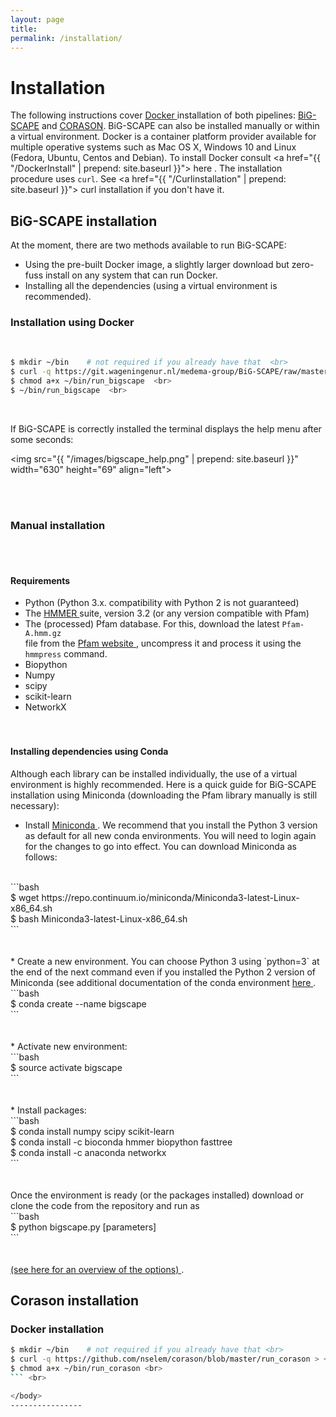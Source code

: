 ```yaml
---
layout: page
title: 
permalink: /installation/
---
```

<body>  

<h1> Installation </h1>

The following instructions cover <a href="https://www.docker.com/"> Docker </a> installation of both pipelines: [BiG-SCAPE](#big-scape-installation) and [CORASON](#corason-installation). BiG-SCAPE can also be installed manually or within a virtual environment. Docker is a container platform provider available for multiple operative systems such as Mac OS X, Windows 10 and Linux (Fedora, Ubuntu, Centos and Debian). To install Docker consult <a href="{{ "/DockerInstall" | prepend: site.baseurl }}"> here </a>. The installation procedure uses `curl`. See <a href="{{ "/Curlinstallation" | prepend: site.baseurl }}"> curl installation </a> if you don't have it.<br>

<h2> BiG-SCAPE installation </h2>

At the moment, there are two methods available to run BiG-SCAPE:
<br>
- Using the pre-built Docker image, a slightly larger download but zero-fuss install on any system that can run Docker.<br>
- Installing all the dependencies (using a virtual environment is recommended).<br>

<h3> Installation using Docker </h3>  <br>

```bash   <br>
$ mkdir ~/bin    # not required if you already have that  <br>
$ curl -q https://git.wageningenur.nl/medema-group/BiG-SCAPE/raw/master/run_bigscape > ~/bin/run_bigscape  <br>
$ chmod a+x ~/bin/run_bigscape  <br>
$ ~/bin/run_bigscape  <br>
```
<br>

If BiG-SCAPE is correctly installed the terminal displays the help menu after some seconds:<br>
      <div id="images">
      <img src="{{ "/images/bigscape_help.png" | prepend: site.baseurl }}" width="630" height="69" align="left"><br>
</div>
<br><br>


<h3> Manual installation   </h3><br>
<br>
<h4> Requirements </h4>

* Python (Python 3.x. compatibility with Python 2 is not guaranteed)<br>
* The <a href="http://hmmer.org/"> HMMER </a> suite, version 3.2 (or any version compatible with Pfam)<br>
* The (processed) Pfam database. For this, download the latest `Pfam-A.hmm.gz`<br>
file from the <a href="ftp://ftp.ebi.ac.uk/pub/databases/Pfam/releases/"> Pfam website </a>, uncompress it and process it using the `hmmpress` command.<br>
* Biopython<br>
* Numpy<br>
* scipy<br>
* scikit-learn<br>
* NetworkX<br>
<br><br>
<h4>  Installing dependencies using Conda </h4>  

Although each library can be installed individually, the use of a virtual environment is highly recommended. Here is a quick guide for BiG-SCAPE installation using Miniconda (downloading the Pfam library manually is still necessary):
<br>
* Install 
<a href="https://conda.io/miniconda.html"> Miniconda </a>. We recommend that you install the Python 3 version as default for all new conda environments. You will need to login again for the changes to go into effect. You can download Miniconda as follows:
<br>
```bash <br>
$ wget https://repo.continuum.io/miniconda/Miniconda3-latest-Linux-x86_64.sh <br>
$ bash Miniconda3-latest-Linux-x86_64.sh <br>
``` <br>
<br><br>
* Create a new environment. You can choose Python 3 using `python=3` at the end of the next command even if you installed the Python 2 version of Miniconda (see additional documentation of the conda environment <a href="https://conda.io/docs/"> here </a>.
<br>
```bash <br>
$ conda create --name bigscape <br>
``` <br>
<br><br>
* Activate new environment:
<br>
```bash <br>
$ source activate bigscape <br>
``` <br>
<br><br>
* Install packages:
<br>
```bash <br>
$ conda install numpy scipy scikit-learn <br>
$ conda install -c bioconda hmmer biopython fasttree <br>
$ conda install -c anaconda networkx <br>
``` <br>
<br><br>
Once the environment is ready (or the packages installed) download or clone the code from the repository and run as
<br>
```bash <br>
$ python bigscape.py [parameters] <br> 
``` <br>
<br><br>
<a href="https://git.wageningenur.nl/medema-group/BiG-SCAPE/wikis/parameters"> (see here for an overview of the options) </a>.

<br>
<h2> Corason installation </h2>  

<h3> Docker installation </h3>

```bash <br>
$ mkdir ~/bin    # not required if you already have that <br>
$ curl -q https://github.com/nselem/corason/blob/master/run_corason > ~/bin/run_corason <br>
$ chmod a+x ~/bin/run_corason <br>
``` <br>

</body>
----------------
